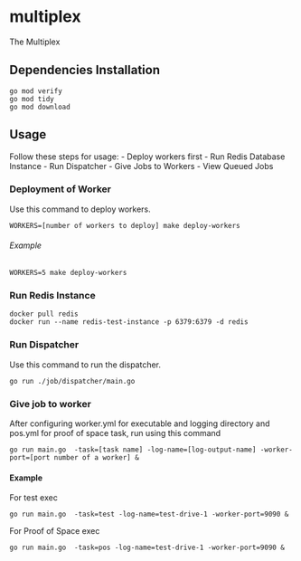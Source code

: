 # multiplex
The Multiplex

## Dependencies Installation
```
go mod verify 
go mod tidy
go mod download
```

## Usage 
Follow these steps for usage:
    - Deploy workers first
    - Run Redis Database Instance
    - Run Dispatcher
    - Give Jobs to Workers
    - View Queued Jobs

### Deployment of Worker
Use this command to deploy workers.
```
WORKERS=[number of workers to deploy] make deploy-workers
```
###### Example

```
WORKERS=5 make deploy-workers
```

### Run Redis Instance
```
docker pull redis
docker run --name redis-test-instance -p 6379:6379 -d redis
```

### Run Dispatcher
Use this command to run the dispatcher.
```
go run ./job/dispatcher/main.go
```

### Give job to worker
After configuring worker.yml for executable and logging directory
and pos.yml for proof of space task, run using this command
```
go run main.go  -task=[task name] -log-name=[log-output-name] -worker-port=[port number of a worker] &
```
#### Example
For test exec
```
go run main.go  -task=test -log-name=test-drive-1 -worker-port=9090 &
```

For Proof of Space exec
```
go run main.go  -task=pos -log-name=test-drive-1 -worker-port=9090 &
```

